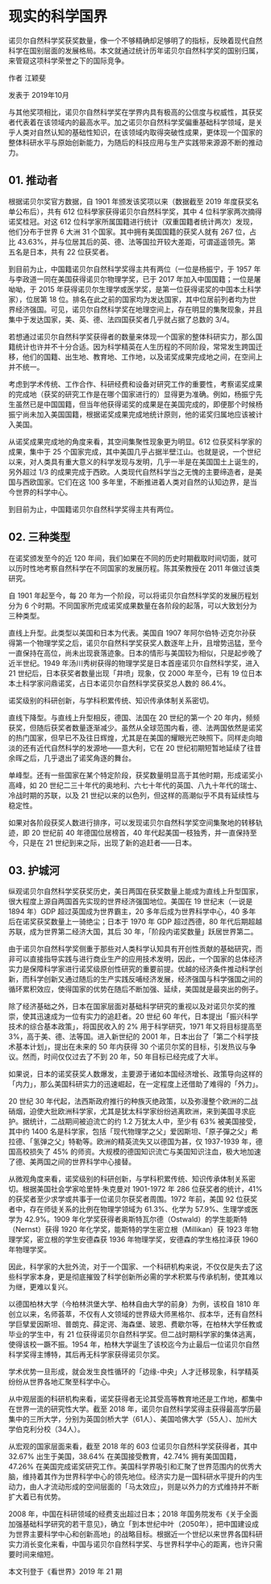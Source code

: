 # 现实的科学国界

诺贝尔自然科学奖获奖数量，像一个不够精确却足够明了的指标，反映着现代自然科学在国别层面的发展格局。本文就通过统计历年诺贝尔自然科学奖的国别归属，来管窥这项科学荣誉之下的国际竞争。

作者 江颖斐

发表于 2019年10月

与其他奖项相比，诺贝尔自然科学奖在学界内具有极高的公信度与权威性，其获奖者代表着在该领域内的最高水平。加之诺贝尔自然科学奖偏重基础科学领域，是关乎人类对自然认知的基础性知识，在该领域内取得突破性成果，更体现一个国家的整体科研水平与原始创新能力，为随后的科技应用与生产实践带来源源不断的推动力。

## 01. 推动者

根据诺贝尔奖官方数据，自 1901 年颁发该奖项以来（数据截至 2019 年度获奖名单公布后），共有 612 位科學家获得诺贝尔自然科学奖，其中 4 位科学家两次摘得诺奖桂冠。对这 612 位科学家所属国籍进行统计（双重国籍者统计两次）发现，他们分布于世界 6 大洲 31 个国家。其中拥有美国国籍的获奖人就有 267 位，占比 43.63%，并与位居其后的英、德、法等国拉开较大差距，可谓遥遥领先。第五名是日本，共有 22 位获奖者。

到目前为止，中国籍诺贝尔自然科学奖得主共有两位（一位是杨振宁，于 1957 年与李政道一同在美国获得诺贝尔物理学奖，已于 2017 年加入中国国籍；一位是屠呦呦，于 2015 年获得诺贝尔生理学或医学奖，是第一位获得诺奖的中国本土科学家），位居第 18 位。排名在此之前的国家均为发达国家，其中位居前列者均为世界经济强国。可见，诺贝尔自然科学奖在地理空间上，存在明显的集聚现象，并且集中于发达国家，美、英、德、法四国获奖者几乎就占据了总数的 3/4。

若想通过诺贝尔自然科学奖获得者的数量来体现一个国家的整体科研实力，那么国籍统计也许并不十分合适。因为科学精英在人生历程的不同阶段，常常发生跨国迁移，他们的国籍、出生地、教育地、工作地，以及诺奖成果完成地之间，在空间上并不统一。

考虑到学术传统、工作合作、科研经费和设备对研究工作的重要性，考察诺奖成果的完成地（获奖的研究工作是在哪个国家进行的）显得更为准确。例如，杨振宁先生虽然已是中国国籍，但当年他获得诺奖的成果是在美国完成的，即便那个时候杨振宁尚未加入美国国籍，根据诺奖成果完成地统计原则，他的诺奖归属地应该被计入美国。

从诺奖成果完成地的角度来看，其空间集聚性现象更为明显。612 位获奖科学家的成果，集中于 25 个国家完成，其中美国几乎占据半壁江山。也就是说，一个世纪以来，对人类具有重大意义的科学发现与发明，几乎一半是在美国国土上诞生的，另外超过 1/3 的成果完成于西欧。人类现代自然科学当之无愧的主要缔造者，是美国与西欧国家。它们在这 100 多年里，不断推进着人类对自然的认知边界，是当今世界的科学中心。

到目前为止，中国籍诺贝尔自然科学奖得主共有两位。

## 02. 三种类型

在诺奖颁发至今的近 120 年间，我们如果在不同的历史时期截取时间切面，就可以历时性地考察自然科学在不同国家的发展历程。陈其荣教授在 2011 年做过该类研究。

自 1901 年起至今，每 20 年为一个阶段，可以将诺贝尔自然科学奖的发展历程划分为 6 个时期。不同国家所完成诺奖成果数量在各阶段的起落，可以大致划分为三种类型。

直线上升型。此类型以美国和日本为代表。美国自 1907 年阿尔伯特·迈克尔孙获得第一个物理学奖之后，诺贝尔自然科学奖获奖人数逐年上升，且增势迅猛，至今一直保持在高位，尚未出现衰落迹象。日本的情形与美国较为相似，只是起步晚了近半世纪。1949 年汤川秀树获得的物理学奖是日本首座诺贝尔自然科学奖，进入 21 世纪后，日本获奖者数量出现「井喷」现象，仅 2000 年至今，已有 19 位日本本土科学家问鼎诺奖，占日本诺贝尔自然科学奖获奖总人数的 86.4%。

诺奖级别的科研创新，与学科积累传统、知识传承体制关系密切。

直线下降型。与直线上升型相反，德国、法国在 20 世纪的第一个 20 年内，频频获奖，但随后获奖者数量逐渐减少。虽然从全球范围内看，德、法两国依然是诺奖的热门国家，但早已不及往日辉煌，尤其是在美国的耀眼光芒映照下。同样走向暗淡的还有近代自然科学的发源地——意大利，它在 20 世纪初期短暂地延续了往昔余晖之后，几乎退出了诺奖角逐的舞台。

单峰型。还有一些国家在某个特定阶段，获奖数量明显高于其他时期，形成诺奖小高峰，如 20 世纪二三十年代的奥地利、六七十年代的英国、八九十年代的瑞士、冷战时期的苏联，以及 21 世纪以来的以色列，但这样的高潮似乎不具有延续性与稳定性。

如果对各阶段获奖人数进行排序，可以发现诺贝尔自然科学奖空间集聚地的转移轨迹，即 20 世纪前 40 年德国位居榜首，40 年代起美国一枝独秀，并一直保持至今，只是在 21 世纪到来之际，出现了新的追赶者——日本。

## 03. 护城河

纵观诺贝尔自然科学奖获奖历史，美日两国在获奖数量上能成为直线上升型国家，很大程度上源自两国首先实现的世界经济强国地位。美国在 19 世纪末（一说是 1894 年）GDP 超过英国成为世界霸主，20 多年后成为世界科学中心，40 多年后在诺奖获奖数量上一骑绝尘；日本于 1970 年 GDP 超过西德，80 年代后期超越苏联，成为世界第二经济大国，其后 30 年，「阶段内诺奖数量」跃居世界第二。

由于诺贝尔自然科学奖侧重于那些对人类科学认知具有开创性贡献的基础研究，而非可以直接指导实践与进行商业生产的应用技术发明，因此，一个国家的总体经济实力是保障科学家进行诺奖级原创性研究的重要前提。优越的经济条件推动科学创新，而科学创新又通过随后的生产实践反哺经济发展，经济强国与科学强国之间的循环累积效应，使得国家的优势在随后不断加强、延续，美国就是最突出的例子。

除了经济基础之外，日本在国家层面对基础科学研究的重视以及对诺贝尔奖的推崇，使其迅速成为一位有实力的追赶者。20 世纪 60 年代，日本提出「振兴科学技术的综合基本政策」，将国民收入的 2% 用于科学研究，1971 年又将目标提高至 3%，高于美、德、法等国。进入新世纪的 2001 年，日本出台了「第二个科学技术基本计划」，提出在未来的 50 年内获得 30 个诺贝尔奖的目标，引发热议与争议。然而，时间仅仅过去了不到 20 年，50 年目标已经完成了大半。

如果说，日本的诺奖获奖人数爆发，主要源于诸如本国经济增长、政策导向这样的「内力」，那么美国科研实力的迅速崛起，在一定程度上还借助了难得的「外力」。

20 世纪 30 年代起，法西斯政府推行的种族灭绝政策，以及弥漫整个欧洲的二战硝烟，迫使大批欧洲科学家，尤其是犹太科学家纷纷逃离欧洲，来到美国寻求庇护。据统计，二战期间被迫流亡的约 1.2 万犹太人中，至少有 63% 被美国接受，其中约 1400 名是科学家，包括「现代物理学之父」爱因斯坦、「原子彈之父」希拉德、「氢弹之父」特勒等。欧洲的精英流失又以德国为甚，仅 1937-1939 年，德国高校损失了 45% 的师资。大规模的德国知识流亡与美国知识注血，极大地加速了德、美两国之间的世界科学中心接替。

从微观角度来看，诺奖级别的科研创新，与学科积累传统、知识传承体制关系密切。根据美国社会学家哈里特·朱克曼对 1901-1972 年 286 位获奖者的统计，41% 的获奖者至少求学或共事于一位诺贝尔获奖者周围。1972 年前，美国 92 位获奖者中，存在师徒关系的比例在物理学领域为 61.3%、化学为 57.9%、生理学或医学为 42.9%。1909 年化学奖获得者奥斯特瓦尔德（Ostwald）的学生能斯特（Nernst）获得 1920 年化学奖，能斯特的学生密立根（Millikan）获 1923 年物理学奖，密立根的学生安德森获 1936 年物理学奖，安德森的学生格拉泽获 1960 年物理学奖。

因此，科学家的大批外流，对于一个国家、一个科研机构来说，不仅仅是失去了这些科学家本身，更是彻底摧毁了科学创新所必需的学术积累与传承机制，使其难以为继，更难以复兴。

以德国柏林大学（今柏林洪堡大学、柏林自由大学的前身）为例，该校自 1810 年创立以来，名师荟萃，不仅有人文领域的世界级大师黑格尔、叔本华，还有自然科学巨擘爱因斯坦、普朗克、薛定谔、海森堡、玻恩、费歇尔等，在柏林大学任教或毕业的学生中，有 21 位获得诺贝尔自然科学奖。但二战时期科学家的集体逃离，使得该校一蹶不振。1954 年，柏林大学诞生了该校迄今为止最后一位诺贝尔自然科学奖得主博特，其后再无科学家获得诺贝尔奖。

学术优势一旦形成，就会发生良性循环的「边缘-中央」人才迁移现象，科学精英纷纷从世界各地汇聚至科学中心。

从中观层面的科研机构来看，诺奖获得者无论其受高等教育地还是工作地，都集中在世界一流的研究性大学。截至 2018 年，诺贝尔自然科学奖得主获得最高学历最集中的三所大学，分别为英国剑桥大学（61人）、美国哈佛大学（55人）、加州大学伯克利分校（34人）。

从宏观的国家层面来看，截至 2018 年的 603 位诺贝尔自然科学奖获得者，其中 32.67% 出生于美国，38.64% 在美国接受教育，42.74% 拥有美国国籍，47.26% 在美国完成诺奖研究工作。美国科学界吸引和汇聚了世界范围内的优秀大脑，维持着其作为世界科学中心的领先地位。经济实力是一国科研水平提升的内生动力，由人才流动形成的空间层面的「马太效应」，则是以外力的方式维持并不断扩大着已有优势。

2008 年，中国在科研领域的经费支出超过日本；2018 年国务院发布《关于全面加强基础科学研究的若干意见》，确立「到本世纪中叶（2050年），把中国建设成为世界主要科学中心和创新高地」的战略目标。根据近一个世纪以来世界各国科研实力消长变化来看，中国与诺贝尔自然科学奖、与世界科学中心的距离，也许只需要时间来缩短。

本文刊登于《看世界》2019 年 21 期



